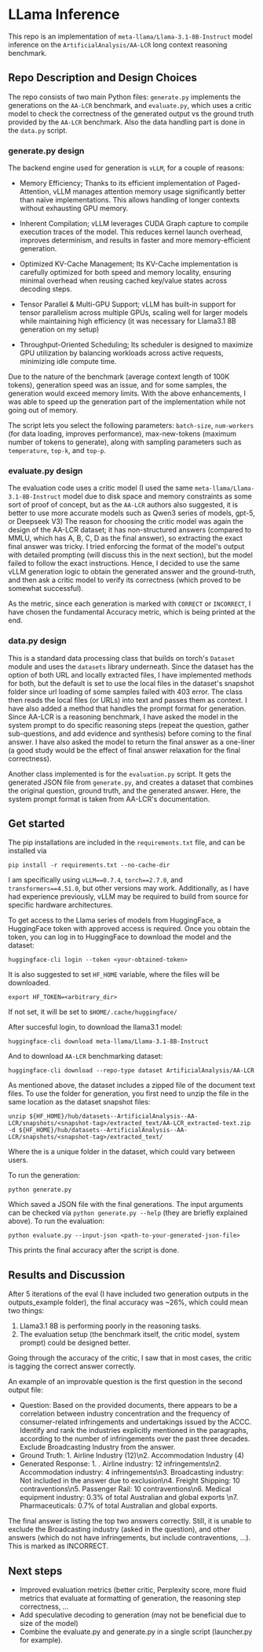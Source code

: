 # LLama Inference

This repo is an implementation of `meta-llama/Llama-3.1-8B-Instruct` model inference on the `ArtificialAnalysis/AA-LCR` long context reasoning benchmark.

## Repo Description and Design Choices

The repo consists of two main Python files: `generate.py` implements the generations on the `AA-LCR` benchmark, and `evaluate.py`, which uses a critic model to check the
correctness of the generated output vs the ground truth provided by the `AA-LCR` benchmark. Also the data handling part is done in the `data.py` script.

### generate.py design

The backend engine used for generation is `vLLM`, for a couple of reasons:

- Memory Efficiency; Thanks to its efficient implementation of Paged-Attention, vLLM manages attention memory usage significantly better than naïve implementations. This allows handling of longer contexts without exhausting GPU memory.

- Inherent Compilation; vLLM leverages CUDA Graph capture to compile execution traces of the model. This reduces kernel launch overhead, improves determinism, and results in faster and more memory-efficient generation.

- Optimized KV-Cache Management; Its KV-Cache implementation is carefully optimized for both speed and memory locality, ensuring minimal overhead when reusing cached key/value states across decoding steps.

- Tensor Parallel & Multi-GPU Support; vLLM has built-in support for tensor parallelism across multiple GPUs, scaling well for larger models while maintaining high efficiency (it was necessary for Llama3.1 8B generation on my setup) 

- Throughput-Oriented Scheduling; Its scheduler is designed to maximize GPU utilization by balancing workloads across active requests, minimizing idle compute time.

Due to the nature of the benchmark (average context length of 100K tokens), generation speed was an issue, and for some samples, the generation would exceed memory limits. 
With the above enhancements, I was able to speed up the generation part of the implementation while not going out of memory. 

The script lets you select the following parameters: `batch-size`, `num-workers` (for data loading, improves performance), max-new-tokens (maximum number of tokens to generate), along with sampling parameters such as `temperature`, `top-k`, and `top-p`.


### evaluate.py design

The evaluation code uses a critic model (I used the same `meta-llama/Llama-3.1-8B-Instruct` model due to disk space and memory constraints as some sort of proof of concept, but as the `AA-LCR` authors also suggested, it is better to use more accurate models such as Qwen3 series of models, gpt-5, or Deepseek V3) 
The reason for choosing the critic model was again the design of the AA-LCR dataset; it has non-structured answers (compared to MMLU, which has A, B, C, D as the final answer), so extracting the exact final answer was tricky.
I tried enforcing the format of the model's output with detailed prompting (will discuss this in the next section), but the model failed to follow the exact instructions. 
Hence, I decided to use the same vLLM generation logic to obtain the generated answer and the ground-truth, and then ask a critic model to verify its correctness (which proved to be somewhat successful). 

As the metric, since each generation is marked with `CORRECT` or `INCORRECT`, I have chosen the fundamental Accuracy metric, which is being printed at the end.

### data.py design

This is a standard data processing class that builds on torch's `Dataset` module and uses the `datasets` library underneath. 
Since the dataset has the option of both URL and locally extracted files, I have implemented methods for both, but the default is set to use the local files in the dataset's snapshot folder since url loading of some samples failed with 403 error. 
The class then reads the local files (or URLs) into text and passes them as context. I have also added a method that handles the prompt format for generation.
Since AA-LCR is a reasoning benchmark, I have asked the model in the system prompt to do specific reasoning steps (repeat the question, gather sub-questions, and add evidence and synthesis) before coming to the final answer.
I have also asked the model to return the final answer as a one-liner (a good study would be the effect of final answer relaxation for the final correctness).

Another class implemented is for the `evaluation.py` script. It gets the generated JSON file from `generate.py`, and creates a dataset that combines the original question, ground truth, and the generated answer.
Here, the system prompt format is taken from AA-LCR's documentation.


## Get started

The pip installations are included in the `requirements.txt` file, and can be installed via
```
pip install -r requirements.txt --no-cache-dir
```
I am specifically using `vLLM==0.7.4`, `torch==2.7.0`, and `transformers==4.51.0`, but other versions may work. 
Additionally, as I have had experience previously, vLLM may be required to build from source for specific hardware architectures.

To get access to the Llama series of models from HuggingFace, a HuggingFace token with approved access is required.
Once you obtain the token, you can log in to HuggingFace to download the model and the dataset:

```
huggingface-cli login --token <your-obtained-token>
```

It is also suggested to set `HF_HOME` variable, where the files will be downloaded.
```
export HF_TOKEN=<arbitrary_dir>
```
If not set, it will be set to `$HOME/.cache/huggingface/`

After succesful login, to download the llama3.1 model:

```
huggingface-cli download meta-llama/Llama-3.1-8B-Instruct
```

And to download `AA-LCR` benchmarking dataset:

```
huggingface-cli download --repo-type dataset ArtificialAnalysis/AA-LCR
```

As mentioned above, the dataset includes a zipped file of the document text files. To use the folder for generation, you first need to unzip the file in the same location as the dataset snapshot files:

```
unzip ${HF_HOME}/hub/datasets--ArtificialAnalysis--AA-LCR/snapshots/<snapshot-tag>/extracted_text/AA-LCR_extracted-text.zip -d ${HF_HOME}/hub/datasets--ArtificialAnalysis--AA-LCR/snapshots/<snapshot-tag>/extracted_text/
```
Where the <snapshot-tag> is a unique folder in the dataset, which could vary between users.

To run the generation:

```
python generate.py
```

Which saved a JSON file with the final generations. The input arguments can be checked via `python generate.py --help` (they are briefly explained above). To run the evaluation:

```
python evaluate.py --input-json <path-to-your-generated-json-file>
```
This prints the final accuracy after the script is done. 

## Results and Discussion

After 5 iterations of the eval (I have included two generation outputs in the outputs_example folder), the final accuracy was ~26%, which could mean two things:

1. Llama3.1 8B is performing poorly in the reasoning tasks.
2. The evaluation setup (the benchmark itself, the critic model, system prompt) could be designed better.
   
Going through the accuracy of the critic, I saw that in most cases, the critic is tagging the correct answer correctly. 

An example of an improvable question is the first question in the second output file:

- Question: Based on the provided documents, there appears to be a correlation between industry concentration and the frequency of consumer-related infringements and undertakings issued by the ACCC. Identify and rank the industries explicitly mentioned in the paragraphs, according to the number of infringements over the past three decades. Exclude Broadcasting Industry from the answer.
- Ground Truth: 1. Airline Industry (12)\n2. Accommodation Industry (4)
- Generated Response: 1. . Airline industry: 12 infringements\n2. Accommodation industry: 4 infringements\n3. Broadcasting industry: Not included in the answer due to exclusion\n4. Freight Shipping: 10 contraventions\n5. Passenger Rail: 10 contraventions\n6. Medical equipment industry: 0.3% of total Australian and global exports \n7. Pharmaceuticals: 0.7% of total Australian and global exports.

The final answer is listing the top two answers correctly. Still, it is unable to exclude the Broadcasting industry (asked in the question), and other answers (which do not have infringements, but include contraventions, ...). This is marked as INCORRECT.

## Next steps

- Improved evaluation metrics (better critic, Perplexity score, more fluid metrics that evaluate at formatting of generation, the reasoning step correctness, ...
- Add speculative decoding to generation (may not be beneficial due to size of the model)
- Combine the evaluate.py and generate.py in a single script (launcher.py for example).

